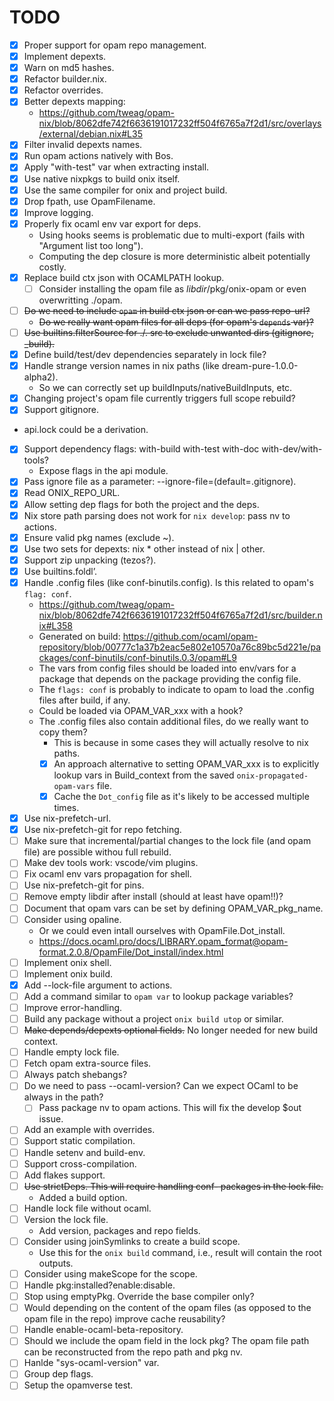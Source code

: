 
# TODO

- [x] Proper support for opam repo management.
- [x] Implement depexts.
- [x] Warn on md5 hashes.
- [x] Refactor builder.nix.
- [x] Refactor overrides.
- [x] Better depexts mapping:
  - https://github.com/tweag/opam-nix/blob/8062dfe742f6636191017232ff504f6765a7f2d1/src/overlays/external/debian.nix#L35
- [x] Filter invalid depexts names.
- [x] Run opam actions natively with Bos.
- [x] Apply "with-test" var when extracting install.
- [x] Use native nixpkgs to build onix itself.
- [x] Use the same compiler for onix and project build.
- [x] Drop fpath, use OpamFilename.
- [x] Improve logging.
- [x] Properly fix ocaml env var export for deps.
  - Using hooks seems is problematic due to multi-export (fails with "Argument list too long").
  - Computing the dep closure is more deterministic albeit potentially costly.
- [x] Replace build ctx json with OCAMLPATH lookup.
  - [ ] Consider installing the opam file as $libdir/$pkg/onix-opam or even overwritting ./opam.
- [ ] ~~Do we need to include `opam` in build ctx json or can we pass repo-url?~~
  - ~~Do we really want opam files for all deps (for opam's `depends` var)?~~
- [ ] ~~Use builtins.filterSource for ./. src to exclude unwanted dirs (gitignore, _build).~~
- [x] Define build/test/dev dependencies separately in lock file?
- [x] Handle strange version names in nix paths (like dream-pure-1.0.0-alpha2).
  - So we can correctly set up buildInputs/nativeBuildInputs, etc.
- [x] Changing project's opam file currently triggers full scope rebuild?
- [x] Support gitignore.
- api.lock could be a derivation.
- [x] Support dependency flags: with-build with-test with-doc with-dev/with-tools?
  - Expose flags in the api module.
- [x] Pass ignore file as a parameter: --ignore-file=(default=.gitignore).
- [x] Read ONIX_REPO_URL.
- [x] Allow setting dep flags for both the project and the deps. 
- [x] Nix store path parsing does not work for `nix develop`: pass nv to actions.
- [x] Ensure valid pkg names (exclude ~).
- [x] Use two sets for depexts: nix * other instead of nix | other.
- [x] Support zip unpacking (tezos?).
- [x] Use builtins.foldl’.
- [x] Handle .config files (like conf-binutils.config). Is this related to opam's `flag: conf`.
  - https://github.com/tweag/opam-nix/blob/8062dfe742f6636191017232ff504f6765a7f2d1/src/builder.nix#L358
  - Generated on build: https://github.com/ocaml/opam-repository/blob/00777c1a37b2eac5e802e10570a76c89bc5d221e/packages/conf-binutils/conf-binutils.0.3/opam#L9
  - The vars from config files should be loaded into env/vars for a package that depends on the package providing the config file.
  - The `flags: conf` is probably to indicate to opam to load the .config files after build, if any.
  - Could be loaded via OPAM_VAR_xxx with a hook?
  - The .config files also contain additional files, do we really want to copy them?
    - This is because in some cases they will actually resolve to nix paths.
    - [x] An approach alternative to setting OPAM_VAR_xxx is to explicitly lookup vars in Build_context from the saved `onix-propagated-opam-vars` file.
    - [x] Cache the `Dot_config` file as it's likely to be accessed multiple times.
- [x] Use nix-prefetch-url.
- [x] Use nix-prefetch-git for repo fetching.
- [ ] Make sure that incremental/partial changes to the lock file (and opam file) are possible withou full rebuild.
- [ ] Make dev tools work: vscode/vim plugins.
- [ ] Fix ocaml env vars propagation for shell.
- [ ] Use nix-prefetch-git for pins.
- [ ] Remove empty libdir after install (should at least have opam!!)?
- [ ] Document that opam vars can be set by defining OPAM_VAR_pkg_name.
- [ ] Consider using opaline.
  - Or we could even intall ourselves with OpamFile.Dot_install.
  - https://docs.ocaml.pro/docs/LIBRARY.opam_format@opam-format.2.0.8/OpamFile/Dot_install/index.html
- [ ] Implement onix shell.
- [ ] Implement onix build.
- [x] Add --lock-file argument to actions.
- [ ] Add a command similar to `opam var` to lookup package variables?
- [ ] Improve error-handling.
- [ ] Build any package without a project `onix build utop` or similar.
- [ ] ~~Make depends/depexts optional fields.~~ No longer needed for new build context.
- [ ] Handle empty lock file.
- [ ] Fetch opam extra-source files.
- [ ] Always patch shebangs?
- [ ] Do we need to pass --ocaml-version? Can we expect OCaml to be always in the path?
  - [ ] Pass package nv to opam actions. This will fix the develop $out issue.
- [ ] Add an example with overrides.
- [ ] Support static compilation.
- [ ] Handle setenv and build-env.
- [ ] Support cross-compilation.
- [ ] Add flakes support.
- [ ] ~~Use strictDeps. This will require handling conf- packages in the lock file.~~
  - Added a build option.
- [ ] Handle lock file without ocaml.
- [ ] Version the lock file.
  - Add version, packages and repo fields.
- [ ] Consider using joinSymlinks to create a build scope.
  - Use this for the `onix build` command, i.e., result will contain the root outputs.
- [ ] Consider using makeScope for the scope.
- [ ] Handle pkg:installed?enable:disable.
- [ ] Stop using emptyPkg. Override the base compiler only?
- [ ] Would depending on the content of the opam files (as opposed to the opam file in the repo) improve cache reusability?
- [ ] Handle enable-ocaml-beta-repository.
- [ ] Should we include the opam field in the lock pkg? The opam file path can be reconstructed from the repo path and pkg nv.
- [ ] Hanlde "sys-ocaml-version" var.
- [ ] Group dep flags.
- [ ] Setup the opamverse test.
